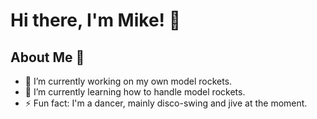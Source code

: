 # Hi there, I'm Mike! 👋

## About Me 🚀

- 🔭 I’m currently working on my own model rockets.
- 🌱 I’m currently learning how to handle model rockets.
- ⚡ Fun fact: I'm a dancer, mainly disco-swing and jive at the moment.
